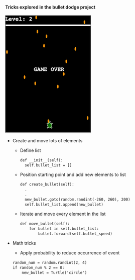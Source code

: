 #### Tricks explored in the bullet dodge project

<img src="https://github.com/hoytlui/Experiments/blob/main/Inheritance%20-%20bullet%20dodge/image.png">

- Create and move lots of elements
  - Define list
    ```
    def __init__(self):
      self.bullet_list = []
    ```
  - Position starting point and add new elements to list
    ```
    def create_bullet(self):
      .
      .
      new_bullet.goto(random.randint(-260, 260), 200)
      self.bullet_list.append(new_bullet)
    ```
  - Iterate and move every element in the list
    ```
    def move_bullet(self):
        for bullet in self.bullet_list:
            bullet.forward(self.bullet_speed)
    ```

- Math tricks
  - Apply probability to reduce occurrence of event
  ```
  random_num = random.randint(2, 4)
  if random_num % 2 == 0:
      new_bullet = Turtle('circle')
  ```
